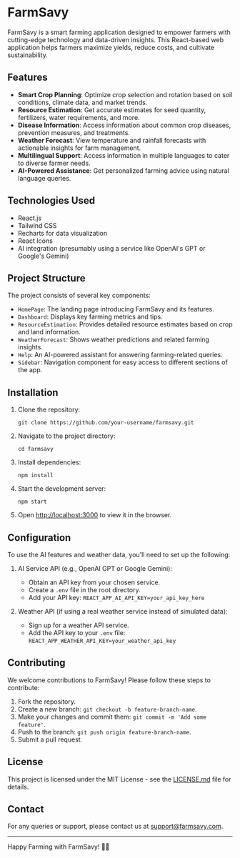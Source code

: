 # FarmSavy

FarmSavy is a smart farming application designed to empower farmers with cutting-edge technology and data-driven insights. This React-based web application helps farmers maximize yields, reduce costs, and cultivate sustainability.

## Features

- **Smart Crop Planning**: Optimize crop selection and rotation based on soil conditions, climate data, and market trends.
- **Resource Estimation**: Get accurate estimates for seed quantity, fertilizers, water requirements, and more.
- **Disease Information**: Access information about common crop diseases, prevention measures, and treatments.
- **Weather Forecast**: View temperature and rainfall forecasts with actionable insights for farm management.
- **Multilingual Support**: Access information in multiple languages to cater to diverse farmer needs.
- **AI-Powered Assistance**: Get personalized farming advice using natural language queries.

## Technologies Used

- React.js
- Tailwind CSS
- Recharts for data visualization
- React Icons
- AI integration (presumably using a service like OpenAI's GPT or Google's Gemini)

## Project Structure

The project consists of several key components:

- `HomePage`: The landing page introducing FarmSavy and its features.
- `Dashboard`: Displays key farming metrics and tips.
- `ResourceEstimation`: Provides detailed resource estimates based on crop and land information.
- `WeatherForecast`: Shows weather predictions and related farming insights.
- `Help`: An AI-powered assistant for answering farming-related queries.
- `Sidebar`: Navigation component for easy access to different sections of the app.

## Installation

1. Clone the repository:
   ```
   git clone https://github.com/your-username/farmsavy.git
   ```

2. Navigate to the project directory:
   ```
   cd farmsavy
   ```

3. Install dependencies:
   ```
   npm install
   ```

4. Start the development server:
   ```
   npm start
   ```

5. Open [http://localhost:3000](http://localhost:3000) to view it in the browser.

## Configuration

To use the AI features and weather data, you'll need to set up the following:

1. AI Service API (e.g., OpenAI GPT or Google Gemini):
   - Obtain an API key from your chosen service.
   - Create a `.env` file in the root directory.
   - Add your API key: `REACT_APP_AI_API_KEY=your_api_key_here`

2. Weather API (if using a real weather service instead of simulated data):
   - Sign up for a weather API service.
   - Add the API key to your `.env` file: `REACT_APP_WEATHER_API_KEY=your_weather_api_key`

## Contributing

We welcome contributions to FarmSavy! Please follow these steps to contribute:

1. Fork the repository.
2. Create a new branch: `git checkout -b feature-branch-name`.
3. Make your changes and commit them: `git commit -m 'Add some feature'`.
4. Push to the branch: `git push origin feature-branch-name`.
5. Submit a pull request.

## License

This project is licensed under the MIT License - see the [LICENSE.md](LICENSE.md) file for details.

## Contact

For any queries or support, please contact us at support@farmsavy.com.

---

Happy Farming with FarmSavy! 🌱🚜
